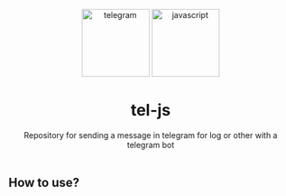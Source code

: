 <div align="center">
<p>
  <img title="telegram" width="120" src="https://github.com/user-attachments/assets/ef93936f-f131-4fec-9804-38a3366dd3d9" />
  <img title="javascript" width="120" src="https://github.com/user-attachments/assets/5c6ae4d9-d6f3-40c3-88f1-b35471ad5fc0" />
</p>

# tel-js
Repository for sending a message in telegram for log or other with a telegram bot
<br /><br />
</div> 

## How to use?
